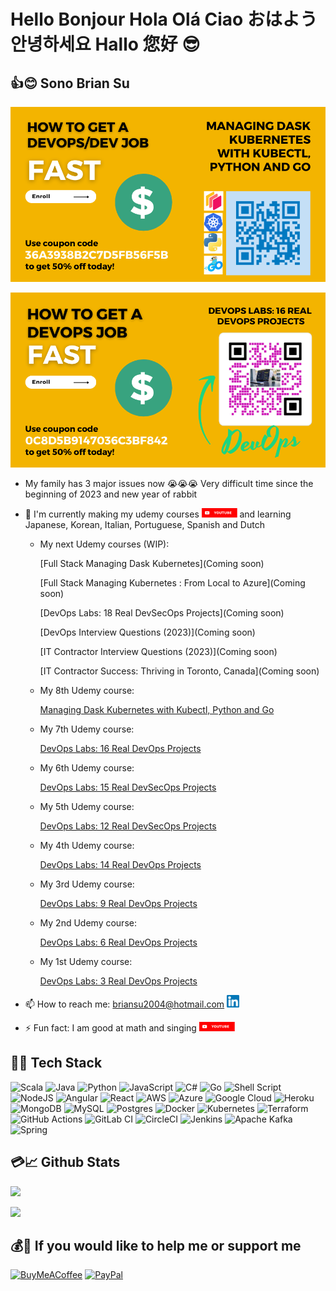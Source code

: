 # Hello Bonjour Hola Olá Ciao おはよう 안녕하세요 Hallo 您好 😎

## 👍😊 Sono Brian Su

<a href="https://www.udemy.com/course/managing-dask-kubernetes-with-kubectl-python-and-go/">![Managing Dask Kubernetes with Kubectl, Python and Go](Udemy/Flyer-Dask-LocalBackend-900x500.png)</a>

<a href="https://www.udemy.com/course/devops-labs-16-real-devops-projects/">![DevOps Labs: 16 Real DevOps Projects](Udemy/Flyer-16-900x500.png)</a>

<!-- <a href="https://www.udemy.com/course/devops-labs-15-real-devsecops-projects/">![DevOps Labs: 15 Real DevSecOps Projects](Udemy/Flyer-15-900x500.png)</a>  -->

<!-- <a href="https://www.udemy.com/course/devops-labs-14-real-devops-projects/">![DevOps Labs: 14 Real DevOps Projects](Udemy/Flyer-14-900x500.png)</a> -->

<!--
- 🔭 I'm currently coding.
- 🌱 I'm currently learning more about history.
- 👯 I'm looking to collaborate on [GitHub](https://github.com/briansu2004).
- 🤔 I'm looking for help with running faster.
- 💬 Ask me about any tech-related stuff.
- 📫 How to reach me: briansu2004@hotmail.com <a href="https://www.linkedin.com/in/brian-su-opentowork/" target="_blank"><img alt="brian Su | LinkedIn" width="20px" src="linkedin.svg" /></a>
- ⚡ Fun fact: I am good at math and singing <a href="https://www.youtube.com/@singchanter8651" target="_blank"><img alt="brian Su | Youtube" height="15px" src="YouTube.svg" /></a>
-->

- My family has 3 major issues now 😭😭😭 Very difficult time since the beginning of 2023 and new year of rabbit

- 🔭 I'm currently making my udemy courses <a href="https://www.youtube.com/@devopswithbrian2283" target="_blank"><img alt="DevOps with Brian | Youtube" height="15px" src="YouTube.svg" /></a> and learning Japanese, Korean, Italian, Portuguese, Spanish and Dutch

  - My next Udemy courses (WIP):

      [Full Stack Managing Dask Kubernetes](Coming soon)

      [Full Stack Managing Kubernetes : From Local to Azure](Coming soon)

      [DevOps Labs: 18 Real DevSecOps Projects](Coming soon)

      [DevOps Interview Questions (2023)](Coming soon)

      [IT Contractor Interview Questions (2023)](Coming soon)

      [IT Contractor Success: Thriving in Toronto, Canada](Coming soon)

  - My 8th Udemy course:
  
      [Managing Dask Kubernetes with Kubectl, Python and Go](https://www.udemy.com/course/managing-dask-kubernetes-with-kubectl-python-and-go/)

  - My 7th Udemy course:
  
      [DevOps Labs: 16 Real DevOps Projects](https://www.udemy.com/course/devops-labs-16-real-devops-projects/)

  - My 6th Udemy course:

      [DevOps Labs: 15 Real DevSecOps Projects](https://www.udemy.com/course/devops-labs-15-real-devsecops-projects/)

  - My 5th Udemy course:

      [DevOps Labs: 12 Real DevSecOps Projects](https://www.udemy.com/course/devops-labs-12-real-devsecops-projects/)

  - My 4th Udemy course:
  
      [DevOps Labs: 14 Real DevOps Projects](https://www.udemy.com/course/devops-labs-14-real-devops-projects/)

  - My 3rd Udemy course:

      [DevOps Labs: 9 Real DevOps Projects](https://www.udemy.com/course/devops-labs-9-real-devops-projects/)

  - My 2nd Udemy course:

      [DevOps Labs: 6 Real DevOps Projects](https://www.udemy.com/course/devops-labs-6-real-devops-projects/)

  - My 1st Udemy course:

      [DevOps Labs: 3 Real DevOps Projects](https://www.udemy.com/course/devops-labs-9-real-devops-projects-free-version/)

- 📫 How to reach me: <briansu2004@hotmail.com> <a href="https://www.linkedin.com/in/brian-su-opentowork/" target="_blank"><img alt="brian Su | LinkedIn" width="20px" src="linkedin.svg" /></a>

- ⚡ Fun fact: I am good at math and singing <a href="https://www.youtube.com/@singchanter8651" target="_blank"><img alt="Sing Chanter Cantar 唱 | Youtube" height="15px" src="YouTube.svg" /></a>

<!-- ![My YouTube](https://img.shields.io/badge/YouTube-%23FF0000.svg?style=for-the-badge&logo=YouTube&logoColor=white) -->

<!--
briansu2004@hotmail.com

<a href="https://www.linkedin.com/in/brian-su-opentowork/" target="_blank">
  <img align="left" alt="brian Su | LinkedIn" width="30px"  src="linkedin.svg" />
</a>

<br />
<br />
-->

<!--
- 👯 I'm looking to collaborate on ...
- 🤔 I'm looking for help with ...
- 😄 Pronouns: ...
- ⚡ Fun fact: ...
-->

## 🥇🔑 Tech Stack

<!--
<p align="left">
  <a href="https://www.java.com" target="_blank"> <img src="https://raw.githubusercontent.com/devicons/devicon/master/icons/java/java-original.svg" alt="java" width="40" height="40"/> </a>
  <a href="https://spring.io/" target="_blank"> <img src="https://www.vectorlogo.zone/logos/springio/springio-icon.svg" alt="spring" width="40" height="40"/> </a>
  <a href="https://developer.mozilla.org/en-US/docs/Web/JavaScript" target="_blank"> <img src="https://raw.githubusercontent.com/devicons/devicon/master/icons/javascript/javascript-original.svg" alt="javascript" width="40" height="40"/> </a>
  <a href="https://reactjs.org/" target="_blank"> <img src="https://raw.githubusercontent.com/devicons/devicon/master/icons/react/react-original-wordmark.svg" alt="react" width="40" height="40"/> </a>
   <a href="https://redux.js.org" target="_blank"> <img src="https://raw.githubusercontent.com/devicons/devicon/master/icons/redux/redux-original.svg" alt="redux" width="40" height="40"/> </a>
   <a href="https://git-scm.com/" target="_blank"> <img src="https://www.vectorlogo.zone/logos/git-scm/git-scm-icon.svg" alt="git" width="40" height="40"/> </a>
   <a href="https://www.linux.org/" target="_blank"> <img src="https://raw.githubusercontent.com/devicons/devicon/master/icons/linux/linux-original.svg" alt="linux" width="40" height="40"/> </a>
   <a href="https://www.w3.org/html/" target="_blank"> <img src="https://raw.githubusercontent.com/devicons/devicon/master/icons/html5/html5-original-wordmark.svg" alt="html5" width="40" height="40"/> </a><a href="https://www.mysql.com/" target="_blank"> <img src="https://raw.githubusercontent.com/devicons/devicon/master/icons/mysql/mysql-original-wordmark.svg" alt="mysql" width="40" height="40"/> </a>
</p>
-->

<!-- https://ileriayo.github.io/markdown-badges/ -->

![Scala](https://img.shields.io/badge/scala-%23DC322F.svg?style=for-the-badge&logo=scala&logoColor=white) ![Java](https://img.shields.io/badge/java-%23ED8B00.svg?style=for-the-badge&logo=java&logoColor=white) ![Python](https://img.shields.io/badge/python-3670A0?style=for-the-badge&logo=python&logoColor=ffdd54) ![JavaScript](https://img.shields.io/badge/javascript-%23323330.svg?style=for-the-badge&logo=javascript&logoColor=%23F7DF1E) ![C#](https://img.shields.io/badge/c%23-%23239120.svg?style=for-the-badge&logo=c-sharp&logoColor=white) ![Go](https://img.shields.io/badge/go-%2300ADD8.svg?style=for-the-badge&logo=go&logoColor=white) ![Shell Script](https://img.shields.io/badge/shell_script-%23121011.svg?style=for-the-badge&logo=gnu-bash&logoColor=white)
![NodeJS](https://img.shields.io/badge/node.js-6DA55F?style=for-the-badge&logo=node.js&logoColor=white) ![Angular](https://img.shields.io/badge/angular-%23DD0031.svg?style=for-the-badge&logo=angular&logoColor=white) ![React](https://img.shields.io/badge/react-%2320232a.svg?style=for-the-badge&logo=react&logoColor=%2361DAFB)
![AWS](https://img.shields.io/badge/AWS-%23FF9900.svg?style=for-the-badge&logo=amazon-aws&logoColor=white) ![Azure](https://img.shields.io/badge/azure-%230072C6.svg?style=for-the-badge&logo=microsoftazure&logoColor=white) ![Google Cloud](https://img.shields.io/badge/Google%20Cloud-%234285F4.svg?style=for-the-badge&logo=google-cloud&logoColor=white) ![Heroku](https://img.shields.io/badge/heroku-%23430098.svg?style=for-the-badge&logo=heroku&logoColor=white)
![MongoDB](https://img.shields.io/badge/MongoDB-%234ea94b.svg?style=for-the-badge&logo=mongodb&logoColor=white) ![MySQL](https://img.shields.io/badge/mysql-%2300f.svg?style=for-the-badge&logo=mysql&logoColor=white) ![Postgres](https://img.shields.io/badge/postgres-%23316192.svg?style=for-the-badge&logo=postgresql&logoColor=white)
![Docker](https://img.shields.io/badge/docker-%230db7ed.svg?style=for-the-badge&logo=docker&logoColor=white) ![Kubernetes](https://img.shields.io/badge/kubernetes-%23326ce5.svg?style=for-the-badge&logo=kubernetes&logoColor=white) ![Terraform](https://img.shields.io/badge/terraform-%235835CC.svg?style=for-the-badge&logo=terraform&logoColor=white) ![GitHub Actions](https://img.shields.io/badge/github%20actions-%232671E5.svg?style=for-the-badge&logo=githubactions&logoColor=white) ![GitLab CI](https://img.shields.io/badge/gitlab%20ci-%23181717.svg?style=for-the-badge&logo=gitlab&logoColor=white) ![CircleCI](https://img.shields.io/badge/circle%20ci-%23161616.svg?style=for-the-badge&logo=circleci&logoColor=white) ![Jenkins](https://img.shields.io/badge/jenkins-%232C5263.svg?style=for-the-badge&logo=jenkins&logoColor=white)
![Apache Kafka](https://img.shields.io/badge/Apache%20Kafka-000?style=for-the-badge&logo=apachekafka) ![Spring](https://img.shields.io/badge/spring-%236DB33F.svg?style=for-the-badge&logo=spring&logoColor=white)

<!--
![Scala](https://img.shields.io/badge/scala-%23DC322F.svg?style=for-the-badge&logo=scala&logoColor=white) ![Java](https://img.shields.io/badge/java-%23ED8B00.svg?style=for-the-badge&logo=java&logoColor=white) ![Python](https://img.shields.io/badge/python-3670A0?style=for-the-badge&logo=python&logoColor=ffdd54) ![JavaScript](https://img.shields.io/badge/javascript-%23323330.svg?style=for-the-badge&logo=javascript&logoColor=%23F7DF1E) ![TypeScript](https://img.shields.io/badge/typescript-%23007ACC.svg?style=for-the-badge&logo=typescript&logoColor=white) ![C#](https://img.shields.io/badge/c%23-%23239120.svg?style=for-the-badge&logo=c-sharp&logoColor=white) ![Go](https://img.shields.io/badge/go-%2300ADD8.svg?style=for-the-badge&logo=go&logoColor=white) ![Shell Script](https://img.shields.io/badge/shell_script-%23121011.svg?style=for-the-badge&logo=gnu-bash&logoColor=white) ![Kotlin](https://img.shields.io/badge/kotlin-%237F52FF.svg?style=for-the-badge&logo=kotlin&logoColor=white) ![Markdown](https://img.shields.io/badge/markdown-%23000000.svg?style=for-the-badge&logo=markdown&logoColor=white) ![LaTeX](https://img.shields.io/badge/latex-%23008080.svg?style=for-the-badge&logo=latex&logoColor=white) ![Perl](https://img.shields.io/badge/perl-%2339457E.svg?style=for-the-badge&logo=perl&logoColor=white) ![R](https://img.shields.io/badge/r-%23276DC3.svg?style=for-the-badge&logo=r&logoColor=white)
![NodeJS](https://img.shields.io/badge/node.js-6DA55F?style=for-the-badge&logo=node.js&logoColor=white) ![Angular](https://img.shields.io/badge/angular-%23DD0031.svg?style=for-the-badge&logo=angular&logoColor=white) ![React](https://img.shields.io/badge/react-%2320232a.svg?style=for-the-badge&logo=react&logoColor=%2361DAFB) ![Redux](https://img.shields.io/badge/redux-%23593d88.svg?style=for-the-badge&logo=redux&logoColor=white) ![Expo](https://img.shields.io/badge/expo-1C1E24?style=for-the-badge&logo=expo&logoColor=#D04A37)
![AWS](https://img.shields.io/badge/AWS-%23FF9900.svg?style=for-the-badge&logo=amazon-aws&logoColor=white) ![Azure](https://img.shields.io/badge/azure-%230072C6.svg?style=for-the-badge&logo=microsoftazure&logoColor=white) ![Google Cloud](https://img.shields.io/badge/Google%20Cloud-%234285F4.svg?style=for-the-badge&logo=google-cloud&logoColor=white) ![Heroku](https://img.shields.io/badge/heroku-%23430098.svg?style=for-the-badge&logo=heroku&logoColor=white)
![Pandas](https://img.shields.io/badge/pandas-%23150458.svg?style=for-the-badge&logo=pandas&logoColor=white) ![NumPy](https://img.shields.io/badge/numpy-%23013243.svg?style=for-the-badge&logo=numpy&logoColor=white) ![Matplotlib](https://img.shields.io/badge/Matplotlib-%23ffffff.svg?style=for-the-badge&logo=Matplotlib&logoColor=black) ![scikit-learn](https://img.shields.io/badge/scikit--learn-%23F7931E.svg?style=for-the-badge&logo=scikit-learn&logoColor=white) ![TensorFlow](https://img.shields.io/badge/TensorFlow-%23FF6F00.svg?style=for-the-badge&logo=TensorFlow&logoColor=white) ![PyTorch](https://img.shields.io/badge/PyTorch-%23EE4C2C.svg?style=for-the-badge&logo=PyTorch&logoColor=white) ![Keras](https://img.shields.io/badge/Keras-%23D00000.svg?style=for-the-badge&logo=Keras&logoColor=white)
![MongoDB](https://img.shields.io/badge/MongoDB-%234ea94b.svg?style=for-the-badge&logo=mongodb&logoColor=white) ![MySQL](https://img.shields.io/badge/mysql-%2300f.svg?style=for-the-badge&logo=mysql&logoColor=white) ![Postgres](https://img.shields.io/badge/postgres-%23316192.svg?style=for-the-badge&logo=postgresql&logoColor=white) ![SQLite](https://img.shields.io/badge/sqlite-%2307405e.svg?style=for-the-badge&logo=sqlite&logoColor=white) ![Oracle](https://img.shields.io/badge/Oracle-F80000?style=for-the-badge&logo=oracle&logoColor=white)
![Apache Maven](https://img.shields.io/badge/Apache%20Maven-C71A36?style=for-the-badge&logo=Apache%20Maven&logoColor=white) ![Gradle](https://img.shields.io/badge/Gradle-02303A.svg?style=for-the-badge&logo=Gradle&logoColor=white) ![NPM](https://img.shields.io/badge/NPM-%23000000.svg?style=for-the-badge&logo=npm&logoColor=white)
![Docker](https://img.shields.io/badge/docker-%230db7ed.svg?style=for-the-badge&logo=docker&logoColor=white) ![Kubernetes](https://img.shields.io/badge/kubernetes-%23326ce5.svg?style=for-the-badge&logo=kubernetes&logoColor=white) ![Terraform](https://img.shields.io/badge/terraform-%235835CC.svg?style=for-the-badge&logo=terraform&logoColor=white) ![GitHub Actions](https://img.shields.io/badge/github%20actions-%232671E5.svg?style=for-the-badge&logo=githubactions&logoColor=white) ![GitLab CI](https://img.shields.io/badge/gitlab%20ci-%23181717.svg?style=for-the-badge&logo=gitlab&logoColor=white) ![CircleCI](https://img.shields.io/badge/circle%20ci-%23161616.svg?style=for-the-badge&logo=circleci&logoColor=white) ![Jenkins](https://img.shields.io/badge/jenkins-%232C5263.svg?style=for-the-badge&logo=jenkins&logoColor=white)
![Apache Kafka](https://img.shields.io/badge/Apache%20Kafka-000?style=for-the-badge&logo=apachekafka) ![RabbitMQ](https://img.shields.io/badge/Rabbitmq-FF6600?style=for-the-badge&logo=rabbitmq&logoColor=white) ![Blazor](https://img.shields.io/badge/blazor-%235C2D91.svg?style=for-the-badge&logo=blazor&logoColor=white) ![.Net](https://img.shields.io/badge/.NET-5C2D91?style=for-the-badge&logo=.net&logoColor=white) ![Spring](https://img.shields.io/badge/spring-%236DB33F.svg?style=for-the-badge&logo=spring&logoColor=white)
![Visual Studio Code](https://img.shields.io/badge/Visual%20Studio%20Code-0078d7.svg?style=for-the-badge&logo=visual-studio-code&logoColor=white) ![IntelliJ IDEA](https://img.shields.io/badge/IntelliJIDEA-000000.svg?style=for-the-badge&logo=intellij-idea&logoColor=white) ![Notepad++](https://img.shields.io/badge/Notepad++-90E59A.svg?style=for-the-badge&logo=notepad%2b%2b&logoColor=black)
-->

<!--
![Swagger](https://img.shields.io/badge/-Swagger-%23Clojure?style=for-the-badge&logo=swagger&logoColor=white) ![Apollo-GraphQL](https://img.shields.io/badge/-ApolloGraphQL-311C87?style=for-the-badge&logo=apollo-graphql) ![Postman](https://img.shields.io/badge/Postman-FF6C37?style=for-the-badge&logo=postman&logoColor=white) ![Splunk](https://img.shields.io/badge/splunk-%23000000.svg?style=for-the-badge&logo=splunk&logoColor=white) ![Power Bi](https://img.shields.io/badge/power_bi-F2C811?style=for-the-badge&logo=powerbi&logoColor=black) ![Jira](https://img.shields.io/badge/jira-%230A0FFF.svg?style=for-the-badge&logo=jira&logoColor=white)

<br />
-->

<!--
## Skills

- Dev
- Cloud
- DevOps
- AI
- Full Stack
- Big Data
- Data Science
- Machine Learning
- Java
- Python
- Scala
- JavaScript
- C#
- Go
- Shell
- Node.js
- AWS
- Azure
- GCP
- Salesforce
- OpenShift
- IBM
- React
- Angular
- Docker
- Kubernetes
- GitHub
- GitLab
- Spark
- Kafka
- Cassandra
-->

<!--

## My GitHub

![My GitHub](https://github-readme-stats.vercel.app/api?username=briansu2004&show_icons=true&theme=rose_pine)

![My GitHub](https://github-readme-stats.vercel.app/api/top-langs/?username=briansu2004&layout=compact&card_width=250&langs_count=20&theme=rose_pine)

-->

<!-- Profile Summary Card -->

## 💳📈 Github Stats

<img src="https://github-profile-summary-cards.vercel.app/api/cards/profile-details?username=briansu2004&theme=vue" height="120"/>

<!--
<p align="left">
 <img width="48%" src="https://github-readme-stats.vercel.app/api?username=briansu2004&show_icons=true&theme=vue" />
 <img width="48%" src="https://github-readme-streak-stats.herokuapp.com/?user=briansu2004&theme=vue" />
</p>

![My GitHub](https://github-readme-stats.vercel.app/api/top-langs/?username=briansu2004&layout=compact&card_width=250&langs_count=20&theme=rose_pine)
-->

<p align="left">
  <!--
    <img src="https://github-readme-stats.vercel.app/api/top-langs/?username=briansu2004&layout=compact&langs_count=20&theme=rose_pine" height="120" />
  -->
 <img src="https://github-readme-streak-stats.herokuapp.com/?user=briansu2004&theme=vue" height="120" />
</p>

<!--
## ✍️👩‍💻 Random Dev Quote

![Random Dev Quote](https://quotes-github-readme.vercel.app/api?type=horizontal&theme=vue)
-->

## 💰🧧 If you would like to help me or support me

[![BuyMeACoffee](https://img.shields.io/badge/Buy%20Me%20a%20Coffee-ffdd00?style=for-the-badge&logo=buy-me-a-coffee&logoColor=black)](https://buymeacoffee.com/BRIANSU2004) [![PayPal](https://img.shields.io/badge/PayPal-00457C?style=for-the-badge&logo=paypal&logoColor=white)](https://paypal.me/briansu2004)

<!-- [![Patreon](https://img.shields.io/badge/Patreon-F96854?style=for-the-badge&logo=patreon&logoColor=white)](https://patreon.com/mtechviral) -->
  
<!-- paypal.me/briansu2004 -->